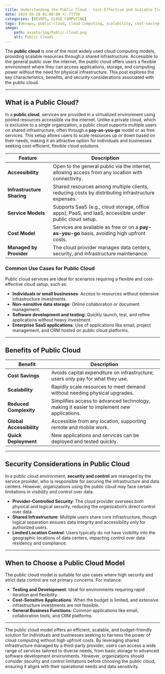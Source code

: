 ```yaml
--- 
title: Understanding the Public Cloud - Cost-Effective and Scalable Cloud Solutions 
date: 2024-05-26 01:00:00 +/-TTTT0
categories: [DEVOPS, CLOUD_COMPUTING]
tags: [devops, public-cloud, cloud-computing, scalability, cost-savings, pay-as-you-go, infrastructure-sharing, saas, paas, iaas, cloud-accessibility, remote-work, data-security, cloud-deployment, cloud-models, cloud-services, it-infrastructure]
image:
    path: assets/img/Public-Cloud.png
    alt: Public Clouds
---
```


The **public cloud** is one of the most widely used cloud computing models, providing scalable resources through a shared infrastructure. Accessible to the general public over the internet, the public cloud offers users a flexible environment where they can access applications, storage, and computing power without the need for physical infrastructure. This post explores the key characteristics, benefits, and security considerations associated with the public cloud.

---

## What is a Public Cloud?

In a **public cloud**, services are provided in a virtualized environment using pooled resources accessible via the internet. Unlike a private cloud, which is exclusive to a single organization, a public cloud supports multiple users on shared infrastructure, often through a **pay-as-you-go** model or as free services. This setup allows users to scale resources up or down based on their needs, making it an attractive option for individuals and businesses seeking cost-efficient, flexible cloud solutions.

| Feature                        | Description                                                                                           |
|--------------------------------|-------------------------------------------------------------------------------------------------------|
| **Accessibility**              | Open to the general public via the internet, allowing access from any location with connectivity.     |
| **Infrastructure Sharing**     | Shared resources among multiple clients, reducing costs by distributing infrastructure expenses.       |
| **Service Models**             | Supports SaaS (e.g., cloud storage, office apps), PaaS, and IaaS, accessible under public cloud setup.|
| **Cost Model**                 | Services are available as free or on a **pay-as-you-go** basis, avoiding high upfront costs.         |
| **Managed by Provider**        | The cloud provider manages data centers, security, and infrastructure maintenance.                    |

### Common Use Cases for Public Cloud

Public cloud services are ideal for scenarios requiring a flexible and cost-effective cloud setup, such as:

- **Individuals or small businesses**: Access to resources without extensive infrastructure investments.
- **Non-sensitive data storage**: Online collaboration or document management.
- **Software development and testing**: Quickly launch, test, and refine applications without heavy investment.
- **Enterprise SaaS applications**: Use of applications like email, project management, and CRM hosted on public cloud platforms.

---

## Benefits of Public Cloud

| Benefit                       | Description                                                                                           |
|-------------------------------|-------------------------------------------------------------------------------------------------------|
| **Cost Savings**              | Avoids capital expenditure on infrastructure; users only pay for what they use.                       |
| **Scalability**               | Rapidly scale resources to meet demand without needing physical upgrades.                             |
| **Reduced Complexity**        | Simplifies access to advanced technology, making it easier to implement new applications.             |
| **Global Accessibility**      | Accessible from any location, supporting remote and mobile work.                                     |
| **Quick Deployment**          | New applications and services can be deployed and tested quickly.                                    |

---

## Security Considerations in Public Cloud

In a public cloud environment, **security and control** are managed by the service provider, who is responsible for securing the infrastructure and data centers. However, organizations using the public cloud may face certain limitations in visibility and control over data.

- **Provider-Controlled Security**: The cloud provider oversees both physical and logical security, reducing the organization’s direct control over data.
- **Shared Infrastructure**: Multiple users share core infrastructure, though logical separation ensures data integrity and accessibility only for authorized users.
- **Limited Location Control**: Users typically do not have visibility into the geographic locations of data centers, impacting control over data residency and compliance.

---

## When to Choose a Public Cloud Model

The public cloud model is suitable for use cases where high security and strict data control are not primary concerns. For instance:

- **Testing and Development**: Ideal for environments requiring rapid iteration and flexibility.
- **Cost-Sensitive Applications**: When the budget is limited, and extensive infrastructure investments are not feasible.
- **General Business Functions**: Common applications like email, collaboration tools, and CRM platforms.

---
The public cloud model offers an efficient, scalable, and budget-friendly solution for individuals and businesses seeking to harness the power of cloud computing without high upfront costs. By leveraging shared infrastructure managed by a third-party provider, users can access a wide range of services tailored to diverse needs, from basic storage to advanced software development environments. However, organizations should consider security and control limitations before choosing the public cloud, ensuring it aligns with their operational needs and data sensitivity.
